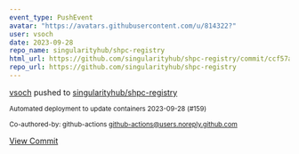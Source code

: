 ```yaml
---
event_type: PushEvent
avatar: "https://avatars.githubusercontent.com/u/814322?"
user: vsoch
date: 2023-09-28
repo_name: singularityhub/shpc-registry
html_url: https://github.com/singularityhub/shpc-registry/commit/ccf57a3ddedfba00fc48c22616c3ba60f9c3264e
repo_url: https://github.com/singularityhub/shpc-registry
---
```


<a href='https://github.com/vsoch' target='_blank'>vsoch</a> pushed to <a href='https://github.com/singularityhub/shpc-registry' target='_blank'>singularityhub/shpc-registry</a>

<small>Automated deployment to update containers 2023-09-28 (#159)

Co-authored-by: github-actions <github-actions@users.noreply.github.com></small>

<a href='https://github.com/singularityhub/shpc-registry/commit/ccf57a3ddedfba00fc48c22616c3ba60f9c3264e' target='_blank'>View Commit</a>